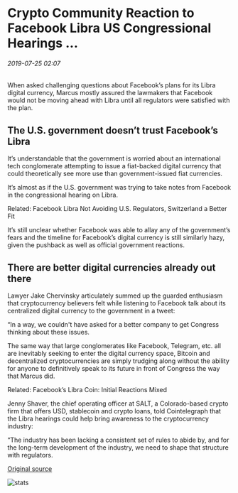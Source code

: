 # Crypto Community Reaction to Facebook Libra US Congressional Hearings ...

###### 2019-07-25 02:07

When asked challenging questions about Facebook’s plans for its Libra digital currency, Marcus mostly assured the lawmakers that Facebook would not be moving ahead with Libra until all regulators were satisfied with the plan.

## The U.S. government doesn’t trust Facebook’s Libra

It’s understandable that the government is worried about an international tech conglomerate attempting to issue a fiat-backed digital currency that could theoretically see more use than government-issued fiat currencies.

It’s almost as if the U.S. government was trying to take notes from Facebook in the congressional hearing on Libra.

Related: Facebook Libra Not Avoiding U.S. Regulators, Switzerland a Better Fit

It’s still unclear whether Facebook was able to allay any of the government’s fears and the timeline for Facebook’s digital currency is still similarly hazy, given the pushback as well as official government reactions.

## There are better digital currencies already out there

Lawyer Jake Chervinsky articulately summed up the guarded enthusiasm that cryptocurrency believers felt while listening to Facebook talk about its centralized digital currency to the government in a tweet:

“In a way, we couldn't have asked for a better company to get Congress thinking about these issues.

The same way that large conglomerates like Facebook, Telegram, etc. all are inevitably seeking to enter the digital currency space, Bitcoin and decentralized cryptocurrencies are simply trudging along without the ability for anyone to definitively speak to its future in front of Congress the way that Marcus did.

Related: Facebook’s Libra Coin: Initial Reactions Mixed

Jenny Shaver, the chief operating officer at SALT, a Colorado-based crypto firm that offers USD, stablecoin and crypto loans, told Cointelegraph that the Libra hearings could help bring awareness to the cryptocurrency industry:

“The industry has been lacking a consistent set of rules to abide by, and for the long-term development of the industry, we need to shape that structure with regulators.

[Original source](https://cointelegraph.com/news/crypto-community-reaction-to-facebook-libra-us-congressional-hearings)

![stats](https://c.statcounter.com/11760860/0/a89fa40b/1/ "stats")